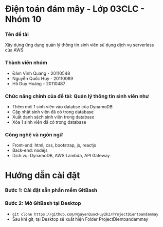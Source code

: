 # Điện toán đám mây - Lớp 03CLC - Nhóm 10

### Tên đề tài
Xây dựng ứng dụng quản lý thông tin sinh viên sử dụng dịch vụ serverless của AWS

### Thành viên nhóm
- Đàm Vinh Quang - 20110548
- Nguyễn Quốc Huy - 20110089
- Hồ Duy Hoàng - 20110487

### Chức năng chính của đề tài: Quản lý thông tin sinh viên như
- Thêm mới 1 sinh viên vào databse của DynamoDB
- Cập nhật sinh viên đã có trong database
- Xuất danh sách sinh viên trong database
- Xóa 1 sinh viên đã có trong database

### Công nghệ và ngôn ngữ
- Front-end: html, css, bootstrap, js, reactjs
- Back-end: nodejs
- Dịch vụ: DynamoDB, AWS Lambda, API Gateway

# Hướng dẫn cài đặt

### Bước 1: Cài đặt sẵn phần mềm GitBash
### Bước 2: Mở GitBash tại Desktop
- `git clone https://github.com/NguyenQuocHuy2k2/ProjectDientoandammay`
- Sau khi git, tại Desktop sẽ xuất hiện Folder ProjectDientoandammay

